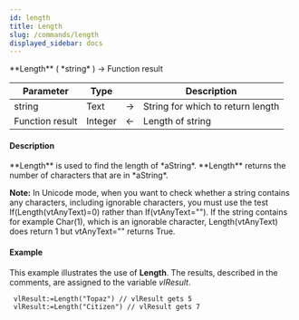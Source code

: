 ```yaml
---
id: length
title: Length
slug: /commands/length
displayed_sidebar: docs
---
```


<!--REF #_command_.Length.Syntax-->**Length** ( *string* ) -> Function result<!-- END REF-->
<!--REF #_command_.Length.Params-->
| Parameter | Type |  | Description |
| --- | --- | --- | --- |
| string | Text | &#8594;  | String for which to return length |
| Function result | Integer | &#8592; | Length of string |

<!-- END REF-->

#### Description 

<!--REF #_command_.Length.Summary-->**Length** is used to find the length of *aString*.<!-- END REF--> **Length** returns the number of characters that are in *aString*.

**Note:** In Unicode mode, when you want to check whether a string contains any characters, including ignorable characters, you must use the test If(Length(vtAnyText)=0) rather than If(vtAnyText=""). If the string contains for example Char(1), which is an ignorable character, Length(vtAnyText) does return 1 but vtAnyText="" returns True.

#### Example 

This example illustrates the use of **Length**. The results, described in the comments, are assigned to the variable *vlResult*.

```4d
 vlResult:=Length("Topaz") // vlResult gets 5
 vlResult:=Length("Citizen") // vlResult gets 7
```
